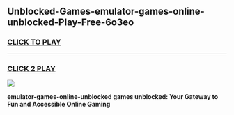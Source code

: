 
## Unblocked-Games-emulator-games-online-unblocked-Play-Free-6o3eo
<h3>
<a href="https://premium76.site?title=emulator-games-online-unblocked&ref=18A1">CLICK TO PLAY</a></h3>
<hr>

<h3>
<a href="https://premium76.site?title=emulator-games-online-unblocked&ref=18A1">CLICK 2 PLAY</a>
  
</h3>

<a href="https://premium76.site?title=emulator-games-online-unblocked&ref=18A1"><img src="https://clearcache.store/games.png"></a>


**emulator-games-online-unblocked games unblocked: Your Gateway to Fun and Accessible Online Gaming**
